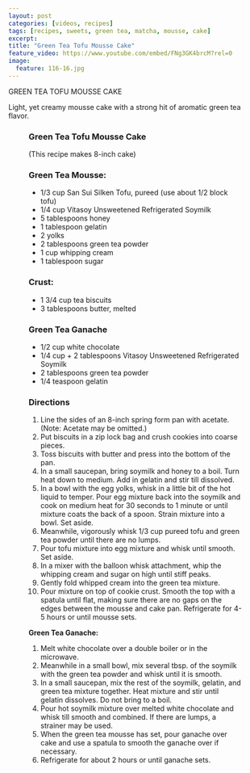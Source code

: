 ```yaml
---
layout: post
categories: [videos, recipes]
tags: [recipes, sweets, green tea, matcha, mousse, cake]
excerpt: 
title: "Green Tea Tofu Mousse Cake"
feature_video: https://www.youtube.com/embed/FNg3GK4brcM?rel=0
image:
  feature: 116-16.jpg
---
```



GREEN TEA TOFU MOUSSE CAKE

Light, yet creamy mousse cake with a strong hit of aromatic green tea flavor. 

<figure class="ingredients" markdown="1">

### Green Tea Tofu Mousse Cake

(This recipe makes 8-inch cake)

### Green Tea Mousse:

- 1/3 cup San Sui Silken Tofu, pureed (use about 1/2 block tofu)
- 1/4 cup Vitasoy Unsweetened Refrigerated Soymilk
- 5 tablespoons honey
- 1 tablespoon gelatin
- 2 yolks
- 2 tablespoons green tea powder 
- 1 cup whipping cream
- 1 tablespoon sugar

### Crust: 

- 1 3/4 cup tea biscuits
- 3 tablespoons butter, melted

### Green Tea Ganache

- 1/2 cup white chocolate
- 1/4 cup + 2 tablespoons Vitasoy Unsweetened Refrigerated Soymilk 
- 2 tablespoons green tea powder 
- 1/4 teaspoon gelatin

</figure>

<figure class="directions" markdown="1">

### Directions

1. Line the sides of an 8-inch spring form pan with acetate. (Note: Acetate may be omitted.)
2. Put biscuits in a zip lock bag and crush cookies into coarse pieces. 
3. Toss biscuits with butter and press into the bottom of the pan. 
4. In a small saucepan, bring soymilk and honey to a boil. Turn heat down to medium. Add in gelatin and stir till dissolved. 
5. In a bowl with the egg yolks, whisk in a little bit of the hot liquid to temper. Pour egg mixture back into the soymilk and cook on medium heat for 30 seconds to 1 minute or until mixture coats the back of a spoon. Strain mixture into a bowl. Set aside. 
6. Meanwhile, vigorously whisk 1/3 cup pureed tofu and green tea powder until there are no lumps. 
7. Pour tofu mixture into egg mixture and whisk until smooth. Set aside. 
8. In a mixer with the balloon whisk attachment, whip the whipping cream and sugar on high until stiff peaks. 
9. Gently fold whipped cream into the green tea mixture. 
10. Pour mixture on top of cookie crust. Smooth the top with a spatula until flat, making sure there are no gaps on the edges between the mousse and cake pan. Refrigerate for 4-5 hours or until mousse sets.

__Green Tea Ganache:__ 

1. Melt white chocolate over a double boiler or in the microwave. 
2. Meanwhile in a small bowl, mix several tbsp. of the soymilk with the green tea powder and whisk until it is smooth. 
3. In a small saucepan, mix the rest of the soymilk, gelatin, and green tea mixture together. Heat mixture and stir until gelatin dissolves. Do not bring to a boil. 
4. Pour hot soymilk mixture over melted white chocolate and whisk till smooth and combined. If there are lumps, a strainer may be used. 
5. When the green tea mousse has set, pour ganache over cake and use a spatula to smooth the ganache over if necessary. 
6. Refrigerate for about 2 hours or until ganache sets.

</figure>

